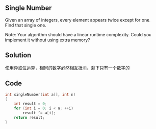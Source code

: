 ## Single Number

Given an array of integers, every element appears twice except for one. Find that single one.

Note:
Your algorithm should have a linear runtime complexity. Could you implement it without using extra memory? 

## Solution

使用异或位运算，相同的数字必然相互抵消，剩下只有一个数字的

## Code
```c
int singleNumber(int a[], int n)
{
	int result = 0;
	for (int i = 0; i < n; ++i)
		result ^= a[i];
	return result;
}
```
